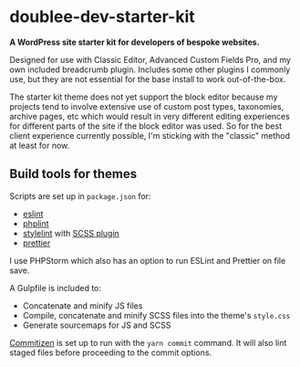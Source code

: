 # doublee-dev-starter-kit

**A WordPress site starter kit for developers of bespoke websites.**

Designed for use with Classic Editor, Advanced Custom Fields Pro, and my own included breadcrumb plugin. Includes some other plugins I commonly use, but they are not essential for the base install to work out-of-the-box.

The starter kit theme does not yet support the block editor because my projects tend to involve extensive use of custom post types, taxonomies, archive pages, etc which would result in very different editing experiences for different parts of the site if the block editor was used. So for the best client experience currently possible, I'm sticking with the "classic" method at least for now.

## Build tools for themes

Scripts are set up in `package.json` for:
- [eslint](https://eslint.org)
- [phplint](https://www.npmjs.com/package/phplint)
- [stylelint](https://stylelint.io/) with [SCSS plugin](https://www.npmjs.com/package/stylelint-scss) 
- [prettier](https://prettier.io/)

I use PHPStorm which also has an option to run ESLint and Prettier on file save.

A Gulpfile is included to: 
- Concatenate and minify JS files
- Compile, concatenate and minify SCSS files into the theme's `style.css`
- Generate sourcemaps for JS and SCSS

[Commitizen](https://github.com/commitizen/cz-cli) is set up to run with the `yarn commit` command. It will also lint staged files before proceeding to the 
commit options.